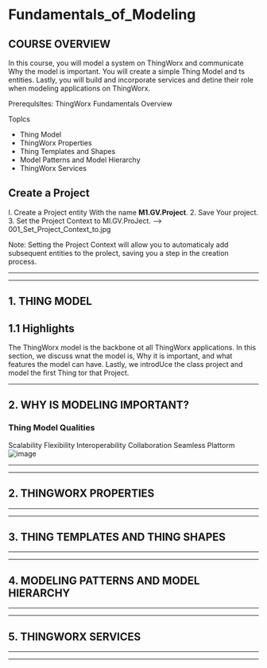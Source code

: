 # Fundamentals_of_Modeling

## COURSE OVERVIEW  

In this course, you will model a system on ThingWorx and communicate Why the model is important. You will create a simple Thing Model and ts entities. Lastly, you will build 
and incorporate services and detine their role when modeling applications on ThingWorx. 

Prerequlsltes: ThingWorx Fundamentals Overview

Toplcs
* Thing Model  
* ThingWorx Properties
* Thing Templates and Shapes
* Model Patterns and Model Hierarchy
* ThingWorx Services


## Create a Project 
l. Create a Project entity With the name **M1.GV.Project**. 
2. Save Your project. 
3. Set the Project Context to Ml.GV.ProJect. 
--> 001_Set_Project_Context_to.jpg

Note: Setting the Project Context will allow you to automaticaly add subsequent entities to the prolect, saving you a step in the creation process. 

_________________________________________________________________________________________________________
_________________________________________________________________________________________________________

## 1. THING MODEL  
## 1.1 Highlights  
The ThingWorx model is the backbone ot all ThingWorx applications. 
In this section, we discuss wnat the model is, Why it is important, and what features the model can have. 
Lastly, we introdUce the class project and model the first Thing tor that Project.

_________________________________________________________________________________________________________


## 2. WHY IS MODELING IMPORTANT?  
### Thing Model Qualities 
Scalability 
Flexibility 
Interoperability 
Collaboration 
Seamless Plattorm
![image](https://user-images.githubusercontent.com/55133252/117850985-24eff700-b286-11eb-8cf0-e6f18b18ee8c.png)


_________________________________________________________________________________________________________
_________________________________________________________________________________________________________

## 2. THINGWORX PROPERTIES  

_________________________________________________________________________________________________________
_________________________________________________________________________________________________________

## 3. THING TEMPLATES AND THING SHAPES 

_________________________________________________________________________________________________________
_________________________________________________________________________________________________________

## 4. MODELING PATTERNS AND MODEL HIERARCHY  

_________________________________________________________________________________________________________
_________________________________________________________________________________________________________

## 5. THINGWORX SERVICES

_________________________________________________________________________________________________________
_________________________________________________________________________________________________________
